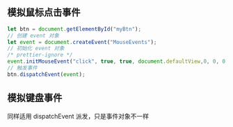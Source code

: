 ## 模拟鼠标点击事件

```js
let btn = document.getElementById("myBtn");
// 创建 event 对象
let event = document.createEvent("MouseEvents");
// 初始化 event 对象
/* prettier-ignore */
event.initMouseEvent("click", true, true, document.defaultView,0, 0, 0, 0, 0, false, false, false, false, 0, null);
// 触发事件
btn.dispatchEvent(event);
```

## 模拟键盘事件

同样适用 dispatchEvent 派发，只是事件对象不一样
